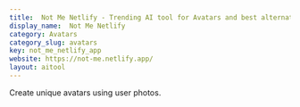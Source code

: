 ```yaml
---
title:  Not Me Netlify - Trending AI tool for Avatars and best alternatives
display_name:  Not Me Netlify
category: Avatars
category_slug: avatars
key: not_me_netlify_app
website: https://not-me.netlify.app/
layout: aitool
---
```


Create unique avatars using user photos.
